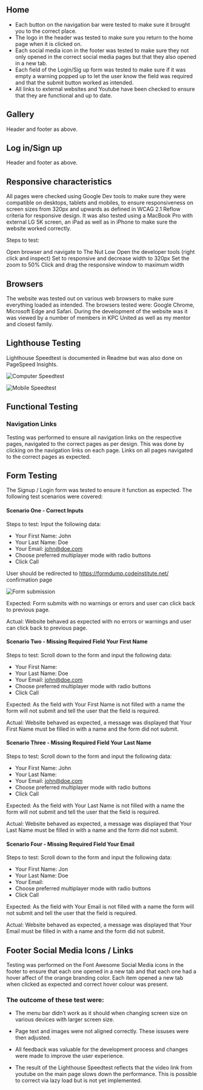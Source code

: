 ## Home

- Each button on the navigation bar were tested to make sure it brought you to the correct place.
- The logo in the header was tested to make sure you return to the home page when it is clicked on.
- Each social media icon in the footer was tested to make sure they not only opened in the correct social media pages but that they also opened in a new tab.
- Each field of the Login/Sig up form was tested to make sure if it was empty a warning popped up to let the user know the field was required and that the submit button worked as intended. 
- All links to external websites and Youtube have been checked to ensure that they are functional and up to date.

## Gallery
Header and footer as above.

## Log in/Sign up
Header and footer as above.

## Responsive characteristics

All pages were checked using Google Dev tools to make sure they were compatible on desktops, tablets and mobiles, to ensure responsiveness on screen sizes from 320px and upwards as defined in WCAG 2.1 Reflow criteria for responsive design. It was also tested using a MacBook Pro with external LG 5K screen, an iPad as well as in iPhone to make sure the website worked correctly.

Steps to test:

Open browser and navigate to The Nut Low
Open the developer tools (right click and inspect)
Set to responsive and decrease width to 320px
Set the zoom to 50%
Click and drag the responsive window to maximum width

## Browsers

The website was tested out on various web browsers to make sure everything loaded as intended. The browsers tested were: Google Chrome, Microsoft Edge and Safari.
During the development of the website was it was viewed by a number of members in KPC United as well as my mentor and closest family.

## Lighthouse Testing

Lighthouse Speedtest is documented in Readme but was also done on PageSpeed Insights.

![Computer Speedtest](docs/readme_images/pagespeed_insights_computer_test.jpg)

![Mobile Speedtest](docs/readme_images/pagespeed_insights_mobile_test.jpg)

## Functional Testing

### Navigation Links
Testing was performed to ensure all navigation links on the respective pages, navigated to the correct pages as per design. This was done by clicking on the navigation links on each page. Links on all pages navigated to the correct pages as expected.

## Form Testing
The Signup / Login form was tested to ensure it function as expected. The following test scenarios were covered:

#### Scenario One - Correct Inputs
Steps to test:
Input the following data:
- Your  First Name: John
- Your  Last Name: Doe
- Your  Email: john@doe.com
- Choose preferred multiplayer mode with radio buttons
- Click Call

User should be redirected to https://formdump.codeinstitute.net/ confirmation page

![Form submission](docs/readme_images/form_submission_success.png)

Expected:
Form submits with no warnings or errors and user can click back to previous page.

Actual:
Website behaved as expected with no errors or warnings and user can click back to previous page.

#### Scenario Two - Missing Required Field Your First Name
Steps to test:
Scroll down to the form and input the following data:
- Your  First Name:
- Your  Last Name: Doe
- Your  Email: john@doe.com
- Choose preferred multiplayer mode with radio buttons
- Click Call

Expected:
As the field with Your First Name is not filled with a name the form will not submit and tell the user that the field is required.

Actual:
Website behaved as expected, a message was displayed that Your First Name must be filled in with a name and the form did not submit.

#### Scenario Three - Missing Required Field Your Last Name

Steps to test:
Scroll down to the form and input the following data:
- Your First Name: John
- Your Last Name:
- Your Email: john@doe.com
- Choose preferred multiplayer mode with radio buttons
- Click Call

Expected:
As the field with Your Last Name is not filled with a name the form will not submit and tell the user that the field is required.

Actual:
Website behaved as expected, a message was displayed that Your  Last Name must be filled in with a name and the form did not submit.

#### Scenario Four - Missing Required Field Your Email

Steps to test:
Scroll down to the form and input the following data:

- Your  First Name: Jon
- Your  Last Name: Doe
- Your  Email:
- Choose preferred multiplayer mode with radio buttons
- Click Call

Expected:
As the field with Your Email is not filled with a name the form will not submit and tell the user that the field is required.

Actual:
Website behaved as expected, a message was displayed that Your Email must be filled in with a name and the form did not submit.

## Footer Social Media Icons / Links
Testing was performed on the Font Awesome Social Media icons in the footer to ensure that each one opened in a new tab and that each one had a hover affect of the orange branding color.
Each item opened a new tab when clicked as expected and correct hover colour was present.


### The outcome of these test were:

- The menu bar didn’t work as it should when changing screen size on various devices with larger screen size.
- Page text and images were not aligned correctly. These issuses were then adjusted.

- All feedback was valuable for the development process and changes were made to improve the user experience.

- The result of the Lighthouse Speedtest reflects that the video link from youtube on the main page slows down the performance. This is possible to correct via lazy load but is not yet implemented.
